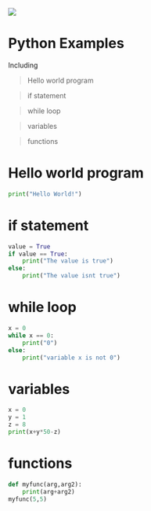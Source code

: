 ![](https://logodownload.org/wp-content/uploads/2019/10/python-logo-1.png)


# Python Examples
Including
> Hello world program

> if statement 

> while loop

> variables

> functions

# Hello world program

```python
print("Hello World!")

```


# if statement

```python
value = True
if value == True:
    print("The value is true")
else:
    print("The value isnt true")
```

# while loop

```python
x = 0
while x == 0:
    print("0")
else:
    print("variable x is not 0")

```
# variables

```python
x = 0
y = 1
z = 8
print(x+y*50-z)

```
# functions
```python
def myfunc(arg,arg2):
    print(arg+arg2)
myfunc(5,5)

````

